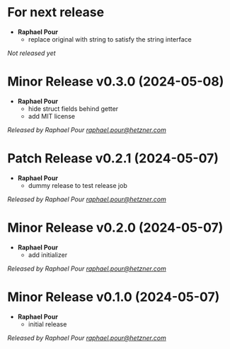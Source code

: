 # For next release
  * **Raphael Pour**
    * replace original with string to satisfy the string interface

*Not released yet*

# Minor Release v0.3.0 (2024-05-08)
  * **Raphael Pour**
    * hide struct fields behind getter
    * add MIT license

*Released by Raphael Pour <raphael.pour@hetzner.com>*

# Patch Release v0.2.1 (2024-05-07)
  * **Raphael Pour**
    * dummy release to test release job

*Released by Raphael Pour <raphael.pour@hetzner.com>*

# Minor Release v0.2.0 (2024-05-07)
  * **Raphael Pour**
    * add initializer

*Released by Raphael Pour <raphael.pour@hetzner.com>*

# Minor Release v0.1.0 (2024-05-07)
  * **Raphael Pour**
    * initial release

*Released by Raphael Pour <raphael.pour@hetzner.com>*

